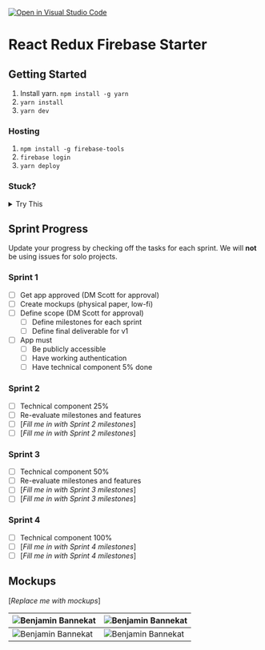 [![Open in Visual Studio Code](https://classroom.github.com/assets/open-in-vscode-c66648af7eb3fe8bc4f294546bfd86ef473780cde1dea487d3c4ff354943c9ae.svg)](https://classroom.github.com/online_ide?assignment_repo_id=8038657&assignment_repo_type=AssignmentRepo)
# React Redux Firebase Starter

## Getting Started

1. Install yarn. `npm install -g yarn`
2. `yarn install`
3. `yarn dev`

### Hosting

1. `npm install -g firebase-tools`
2. `firebase login`
3. `yarn deploy`

### Stuck?

<details>
<summary>
Try This
</summary>

1. Navigate to: <https://console.firebase.google.com/> (make sure you are using the same account as you used for login)
1. Open your project, and navigate to 'Project Overview > Project settings'
1. Scroll down to 'Your apps' section and click on the web-app symbol (</>)
1. Follow the prompts and in the 2nd step, copy down the `const firebaseConfig` section as you will need it soon
1. Navigate to 'Build > Authentication', click 'Get started', and then follow the prompts to setup 'email/password' and 'Google' providers
1. Navigate to 'Build > Firestore Database', click 'Create database', and select 'Start in test mode'
1. Navigate to 'Build > Storage', click 'Get started', and select 'Start in test mode'
1. In the root folder, **copy** `env.local.example` and rename to `env.local` and open it
1. Enter the `authDomain`, `apiKey`, `projectId`, `storageBucket` into `env.local` to their respective variables
1. `yarn dev`
1. Once you can run locally, run `yarn deploy`

</details>

<!---
*** WHEN YOU ARE UP AND RUNNING, DELETE EVERYTHING ABOVE ME EXCEPT THE VERY TOP LINE. ***
*** RENAME THE TOP LINE WITH YOUR PROJECT NAME. ***
-->

## Sprint Progress

Update your progress by checking off the tasks for each sprint. We will **not** be using issues for solo projects.

### Sprint 1

- [ ] Get app approved (DM Scott for approval)
- [ ] Create mockups (physical paper, low-fi)
- [ ] Define scope (DM Scott for approval)
  - [ ] Define milestones for each sprint
  - [ ] Define final deliverable for v1
- [ ] App must
  - [ ] Be publicly accessible
  - [ ] Have working authentication
  - [ ] Have technical component 5% done

### Sprint 2

- [ ] Technical component 25%
- [ ] Re-evaluate milestones and features
- [ ] [*Fill me in with Sprint 2 milestones*]
- [ ] [*Fill me in with Sprint 2 milestones*]

### Sprint 3

- [ ] Technical component 50%
- [ ] Re-evaluate milestones and features
- [ ] [*Fill me in with Sprint 3 milestones*]
- [ ] [*Fill me in with Sprint 3 milestones*]

### Sprint 4

- [ ] Technical component 100%
- [ ] [*Fill me in with Sprint 4 milestones*]
- [ ] [*Fill me in with Sprint 4 milestones*]

## Mockups

[*Replace me with mockups*]

| ![Benjamin Bannekat](https://octodex.github.com/images/bannekat.png) | ![Benjamin Bannekat](https://octodex.github.com/images/bannekat.png) |
|----------------------------------------------------------------------|----------------------------------------------------------------------|
| ![Benjamin Bannekat](https://octodex.github.com/images/bannekat.png) | ![Benjamin Bannekat](https://octodex.github.com/images/bannekat.png) |
